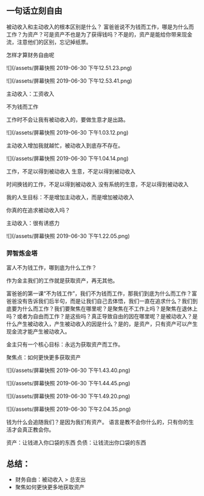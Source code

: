 ## 一句话立刻自由

被动收入和主动收入的根本区别是什么？
富爸爸说不为钱而工作，哪是为什么而工作？为资产？可是资产不也是为了获得钱吗？不是的，资产是能给你带来现金流，注意他们的区别，忘记掉纸票。



怎样才算财务自由呢

![](/assets/屏幕快照 2019-06-30 下午12.51.23.png)

![](/assets/屏幕快照 2019-06-30 下午12.53.41.png)

主动收入：工资收入

不为钱而工作

工作时不会让我有被动收入的，要做生意才是出路。

![](/assets/屏幕快照 2019-06-30 下午1.03.12.png)

主动收入增加我就越忙，被动收入到底存不存在。

![](/assets/屏幕快照 2019-06-30 下午1.04.14.png)

工作，不足以得到被动收入
生意，不足以得到被动收入

时间换钱的工作，不足以得到被动收入
没有系统的生意，不足以得到被动收入

我的人生目标：不是增加主动收入，而是增加被动收入

你真的在追求被动收入吗？

主动收入：很有诱惑力

![](/assets/屏幕快照 2019-06-30 下午1.22.05.png)

### 羿智炼金塔

富人不为钱工作，哪到底为什么工作？

作为金主我们的工作就是获取资产，再无其他。

富爸爸的第一课“不为钱工作”，我们不为钱而工作，那我们到底为什么而工作？富爸爸没有告诉我们后半句，而是让我们自己去体悟，我们一直在追求什么？我们到底要为什么而工作？我们要聚焦在哪里呢？是聚焦在不工作上吗？是聚焦在退休上吗？或者为自由而工作？是这些吗？真正导致自由的因在哪里呢？是被动收入？是什么产生被动收入，产生被动收入的因是什么？是的，是资产，只有资产可以产生现金流才能产生被动收入。

金主只有一个核心目标：永远为获取资产而工作。

聚焦点：如何更快更多获取资产

![](/assets/屏幕快照 2019-06-30 下午1.43.40.png)

![](/assets/屏幕快照 2019-06-30 下午1.44.45.png)

![](/assets/屏幕快照 2019-06-30 下午1.49.20.png)

![](/assets/屏幕快照 2019-06-30 下午2.04.35.png)

钱为什么会追随我们？是因为我们有资产。
语言是教不会你什么的，只有你的生活才会真正教会你。

资产：让钱进入你口袋的东西
负债：让钱流出你口袋的东西


##  总结：
* 财务自由：被动收入 > 总支出
* 聚焦如何更快更多地获取资产














